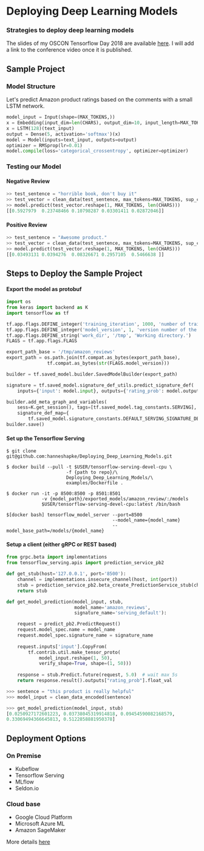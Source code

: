 # Deploying Deep Learning Models
### Strategies to deploy deep learning models

The slides of my OSCON Tensorflow Day 2018 are available [here](https://github.com/hanneshapke/Deploying-Deep-Learning-Models/blob/master/OSCON%20Tensorflow%20Day%20-%20Deploying%20Deep%20Learning%20Models.pdf).
I will add a link to the conference video once it is published.

## Sample Project

### Model Structure

Let's predict Amazon product ratings based on the comments with a small LSTM network.
```python
model_input = Input(shape=(MAX_TOKENS,))
x = Embedding(input_dim=len(CHARS), output_dim=10, input_length=MAX_TOKENS)(model_input)
x = LSTM(128)(text_input)
output = Dense(5, activation='softmax')(x)
model = Model(inputs=text_input, outputs=output)
optimizer = RMSprop(lr=0.01)
model.compile(loss='categorical_crossentropy', optimizer=optimizer)
```

### Testing our Model

#### Negative Review

```python
>> test_sentence = "horrible book, don't buy it"
>> test_vector = clean_data(test_sentence, max_tokens=MAX_TOKENS, sup_chars=CHARS)
>> model.predict(test_vector.reshape(1, MAX_TOKENS, len(CHARS)))
[[0.5927979  0.23748466 0.10798287 0.03301411 0.02872046]]
```

#### Positive Review

```python
>> test_sentence = "Awesome product."
>> test_vector = clean_data(test_sentence, max_tokens=MAX_TOKENS, sup_chars=CHARS)
>> model.predict(test_vector.reshape(1, MAX_TOKENS, len(CHARS)))
[[0.03493131 0.0394276  0.08326671 0.2957105  0.5466638 ]]
```

## Steps to Deploy the Sample Project

#### Export the model as protobuf

```python
import os
from keras import backend as K
import tensorflow as tf

tf.app.flags.DEFINE_integer('training_iteration', 1000, 'number of training iterations.')
tf.app.flags.DEFINE_integer('model_version', 1, 'version number of the model.')
tf.app.flags.DEFINE_string('work_dir', '/tmp', 'Working directory.')
FLAGS = tf.app.flags.FLAGS

export_path_base = '/tmp/amazon_reviews'
export_path = os.path.join(tf.compat.as_bytes(export_path_base), 
               tf.compat.as_bytes(str(FLAGS.model_version)))

builder = tf.saved_model.builder.SavedModelBuilder(export_path)

signature = tf.saved_model.signature_def_utils.predict_signature_def(
    inputs={'input': model.input}, outputs={'rating_prob': model.output})

builder.add_meta_graph_and_variables(
    sess=K.get_session(), tags=[tf.saved_model.tag_constants.SERVING],
    signature_def_map={
        tf.saved_model.signature_constants.DEFAULT_SERVING_SIGNATURE_DEF_KEY: signature })
builder.save()

```

#### Set up the Tensorflow Serving

```terminal
$ git clone git@github.com:hanneshapke/Deploying_Deep_Learning_Models.git

$ docker build --pull -t $USER/tensorflow-serving-devel-cpu \
                      -f {path to repo}/\
                      Deploying_Deep_Learning_Models/\
                      examples/Dockerfile .

$ docker run -it -p 8500:8500 -p 8501:8501 
             -v {model_path}/exported_models/amazon_review/:/models 
             $USER/tensorflow-serving-devel-cpu:latest /bin/bash

$[docker bash] tensorflow_model_server --port=8500 
                                       --model_name={model_name}
                                       --model_base_path=/models/{model_name}

```

#### Setup a client (either gRPC or REST based)

```python
from grpc.beta import implementations
from tensorflow_serving.apis import prediction_service_pb2

def get_stub(host='127.0.0.1', port='8500'):
    channel = implementations.insecure_channel(host, int(port))
    stub = prediction_service_pb2.beta_create_PredictionService_stub(channel)
    return stub

def get_model_prediction(model_input, stub, 
                         model_name='amazon_reviews', 
                         signature_name='serving_default'):

    request = predict_pb2.PredictRequest()
    request.model_spec.name = model_name
    request.model_spec.signature_name = signature_name
    
    request.inputs['input'].CopyFrom(
        tf.contrib.util.make_tensor_proto(
            model_input.reshape(1, 50), 
            verify_shape=True, shape=(1, 50)))
 
    response = stub.Predict.future(request, 5.0)  # wait max 5s
    return response.result().outputs["rating_prob"].float_val
```

```python
>>> sentence = "this product is really helpful"
>>> model_input = clean_data_encoded(sentence)

>>> get_model_prediction(model_input, stub)
[0.0250927172601223, 0.03738045319914818, 0.09454590082168579, 
0.33069494366645813, 0.5122858881950378]
```


## Deployment Options

### On Premise

* Kubeflow
* Tensorflow Serving
* MLflow
* Seldon.io

### Cloud base

* Google Cloud Platform
* Microsoft Azure ML
* Amazon SageMaker

More details [here](https://github.com/hanneshapke/Deploying-Deep-Learning-Models/blob/master/OSCON%20Tensorflow%20Day%20-%20Deploying%20Deep%20Learning%20Models.pdf)